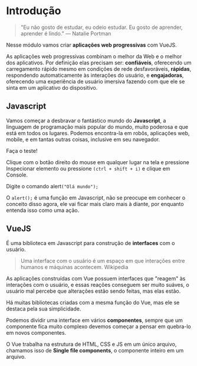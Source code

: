 # Introdução

> "Eu não gosto de estudar, eu odeio estudar. Eu gosto de aprender, aprender é lindo."
> — Natalie Portman

Nesse módulo vamos criar **aplicações web progressivas** com VueJS.

As aplicações web progressivas combinam o melhor da Web e o melhor dos aplicativos. Por definição elas precisam ser: **confiáveis**, oferecendo um carregamento rápido mesmo em condições de rede desfavoráveis, **rápidas**, respondendo automaticamente às interações do usuário, e **engajadoras**, oferecendo uma experiência de usuário imersiva fazendo com que ele se sinta em um aplicativo do dispositivo.

## Javascript

Vamos começar a desbravar o fantástico mundo do **Javascript**, a linguagem de programação mais popular do mundo, muito poderosa e que está em todos os lugares. Podemos encontra-la em robôs, aplicações web, mobile, e em tantas outras coisas, inclusive em seu navegador.

Faça o teste!

Clique com o botão direito do mouse em qualquer lugar na tela e pressione Inspecionar elemento ou pressione `(ctrl + shift + i)` e clique em Console.

Digite o comando alert`("Olá mundo");`

O `alert();` é uma função em Javascript, não se preocupe em conhecer o conceito disso agora, ele vai ficar mais claro mais à diante, por enquanto entenda isso como uma ação.

## VueJS

É uma biblioteca em Javascript para construção de **interfaces** com o usuário.

> Uma interface com o usuário é um espaço em que interações entre humanos e máquinas acontecem.
> Wikipedia

As aplicações construídas com Vue possuem interfaces que "reagem" às interações com o usuário, e essas reações conseguem ser muito suáves, o usuário mal percebe que alterações estão sendo feitas, mas elas estão.

Há muitas bibliotecas criadas com a mesma função do Vue, mas ele se destaca pela sua simplicidade.

Podemos dividir uma interface em vários **componentes**, sempre que um componente fica muito complexo devemos começar a pensar em quebra-lo em novos componentes.

O Vue trabalha na estrutura de HTML, CSS e JS em um único arquivo, chamamos isso de **Single file components**, o componente inteiro em um arquivo.
